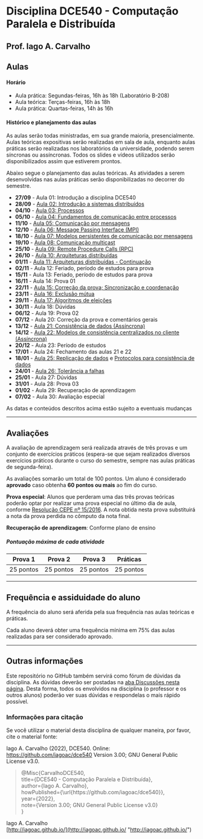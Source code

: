 
# Disciplina DCE540 - Computação Paralela e Distribuída

## Prof. Iago A. Carvalho

## Aulas

#### Horário

  - Aula prática: Segundas-feiras, 16h às 18h (Laboratório B-208)
  - Aula teórica: Terças-feiras, 16h às 18h 
  - Aula prática: Quartas-feiras, 14h às 16h
 
#### Histórico e planejamento das aulas

As aulas serão todas ministradas, em sua grande maioria, presencialmente. Aulas teóricas expositivas serão realizadas em sala de aula, enquanto aulas práticas serão realizadas nos laboratórios da universidade, podendo serem síncronas ou assíncronas. Todos os slides e vídeos utilizados serão disponibilizados assim que estiverem prontos.

Abaixo segue o planejamento das aulas teóricas. As atividades a serem desenvolvidas nas aulas práticas serão disponibilizadas no decorrer do semestre.

  - **27/09** - Aula 01: Introdução a disciplina DCE540
  - **28/09** - [Aula 02: Introdução a sistemas distribuídos](https://youtu.be/o95kWrMJDCE)
  - **04/10** - [Aula 03: Processos](https://youtu.be/hbe23CGlGbY)
  - **05/10** - [Aula 04: Fundamentos de comunicação entre processos](https://youtu.be/RfRdrYEUSAc)
  - **11/10** - [Aula 05: Comunicação por mensagens](https://youtu.be/P1g0ImoZNXQ)
  - **12/10** - [Aula 06: Message Passing Interface (MPI)](https://youtu.be/7Czx_pSyf6k)
  - **18/10** - [Aula 07: Modelos persistentes de comunicação por mensagens](https://youtu.be/qQfd7W0HjEE)
  - **19/10** - [Aula 08: Comunicação multicast](https://youtu.be/vAJ48HifX4s)
  - **25/10** - [Aula 09: Remote Procedure Calls (RPC)](https://youtu.be/weTd7jlh13I)
  - **26/10** - [Aula 10: Arquiteturas distribuídas](https://youtu.be/O2ewQnW3J_g)
  - **01/11** - [Aula 11: Arquiteturas distribuídas - Continuação](https://youtu.be/6dzSmDMYLXE)
  - **02/11** - Aula 12: Feriado, período de estudos para prova
  - **15/11** - Aula 13: Feriado, período de estudos para prova
  - **16/11** - Aula 14: Prova 01
  - **22/11** - [Aula 15: Correção da prova; Sincronização e coordenação](https://youtu.be/z6b9UGzHpUA)
  - **23/11** - [Aula 16: Exclusão mútua](https://youtu.be/_Z-ObE_N8PI)
  - **29/11** - [Aula 17: Algoritmos de eleições](https://youtu.be/F0dSgEKs8zw)
  - **30/11** - Aula 18: Dúvidas
  - **06/12** - Aula 19: Prova 02
  - **07/12** - Aula 20: Correção da prova e comentários gerais
  - **13/12** - [Aula 21: Consistência de dados (Assíncrona)](https://youtu.be/7_GfgIVrANk)
  - **14/12** - [Aula 22: Modelos de consistência centralizados no cliente (Assíncrona)](https://youtu.be/0WxnHSKezhA)
  - **20/12** - Aula 23: Período de estudos
  - **17/01** - Aula 24: Fechamento das aulas 21 e 22
  - **18/01** - [Aula 25: Replicação de dados](https://youtu.be/YzhXYagJ1MA) e [Protocolos para consistência de dados](https://youtu.be/TTO8MuCI3N0)
  - **24/01** - [Aula 26: Tolerância a falhas](https://youtu.be/mK-KTxLFdcg)
  - **25/01** - Aula 27: Dúvidas
  - **31/01** - Aula 28: Prova 03
  - **01/02** - Aula 29: Recuperação de aprendizagem
  - **07/02** - Aula 30: Avaliação especial

As datas e conteúdos descritos acima estão sujeito a eventuais mudanças 

---

## Avaliações

A avaliação de aprendizagem será realizada através de três provas e um conjunto de exercícios práticos (espera-se que sejam realizados diversos exercícios práticos durante o curso do semestre, sempre nas aulas práticas de segunda-feira).

As avaliações somarão um total de 100 pontos. Um aluno é considerado  **aprovado**  caso obtenha  **60 pontos ou mais**  ao fim do curso.

**Prova especial**: Alunos que perderam uma das três provas teóricas poderão optar por realizar uma prova especial no último dia de aula, conforme [Resolução CEPE nº 15/2016](https://www.unifal-mg.edu.br/portal/wp-content/uploads/sites/52/2019/07/15-2016-aprova-Reg.-Geral-Cursos-de-gradua%C3%A7%C3%A3o-11935-8-alterada-pela-016-2019-vide-res-020-2019.pdf "Resolução CEPE nº 15/2016"). A nota obtida nesta prova substituirá a nota da prova perdida no cômputo da nota final.

**Recuperação de aprendizagem**: Conforme plano de ensino


##### Pontuação máxima de cada atividade
| Prova 1  | Prova 2  |  Prova 3 | Práticas | 
| :------------: | :------------: | :------------: | :------------: |
| 25 pontos  | 25 pontos  | 25 pontos  | 25 pontos  |

---

## Frequência e assiduidade do aluno

A frequência do aluno será aferida pela sua frequência nas aulas teóricas e práticas.

Cada aluno deverá obter uma frequência mínima em 75% das aulas realizadas para ser considerado aprovado. 

---

## Outras informações

Este repositório no GitHub também servirá como fórum de dúvidas da disciplina. As dúvidas deverão ser postadas na [aba Discussões nesta página](https://github.com/iagoac/dce540/discussions). Desta forma, todos os envolvidos na disciplina (o professor e os outros alunos) poderão ver suas dúvidas e respondelas o mais rápido possível.

### Informações para citação

Se você utilizar o material desta disciplina de qualquer maneira, por favor, cite o material fonte:

Iago A. Carvalho (2022), DCE540. Online: https://github.com/iagoac/dce540 Version 3.00; GNU General Public License v3.0.


> @Misc{CarvalhoDCE540,  
title={DCE540 - Computação Paralela e Distribuída},  
author={Iago A. Carvalho},   
howPublished={\url{https&#58;//github\.com/iagoac/dce540}},  
year={2022},  
note={Version 3.00; GNU General Public License v3.0}  
}


Iago A. Carvalho  
[http://iagoac.github.io/](http://iagoac.github.io/ "http://iagoac.github.io/")
